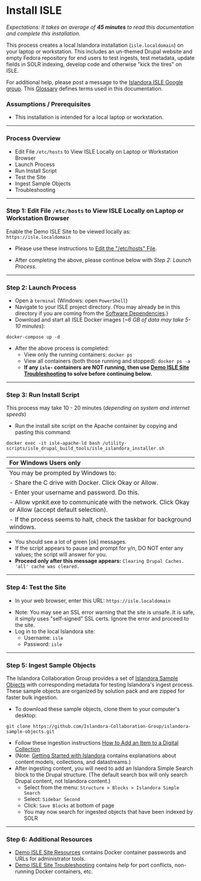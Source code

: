 # Install ISLE

_Expectations:  It takes an average of **45 minutes** to read this documentation and complete this installation._

This process creates a local Islandora installation (`isle.localdomain`) on your laptop or workstation. This includes an un-themed Drupal website and empty Fedora repository for end users to test ingests, test metadata, update fields in SOLR indexing, develop code and otherwise "kick the tires" on ISLE.

For additional help, please post a message to the [Islandora ISLE Google group](https://groups.google.com/forum/#!forum/islandora-isle). This [Glossary](../appendices/glossary.md) defines terms used in this documentation.

### Assumptions / Prerequisites

* This installation is intended for a local laptop or workstation.

---

### Process Overview

* Edit File `/etc/hosts` to View ISLE Locally on Laptop or Workstation Browser
* Launch Process
* Run Install Script
* Test the Site
* Ingest Sample Objects
* Troubleshooting

---

### Step 1: Edit File `/etc/hosts` to View ISLE Locally on Laptop or Workstation Browser

Enable the Demo ISLE Site to be viewed locally as: `https://isle.localdomain`

* Please use these instructions to [Edit the "/etc/hosts" File](../appendices/edit-the-hosts-file.md).

* After completing the above, please continue below with _Step 2: Launch Process_.

---

### Step 2: Launch Process

* Open a `terminal` (Windows: open `PowerShell`)
* Navigate to your ISLE project directory. (You may already be in this directory if you are coming from the [Software Dependencies](../install/host-software-dependencies.md).)
* Download and start all ISLE Docker images (_~6 GB of data may take 5-10 minutes_):
```
docker-compose up -d
```

* After the above process is completed:
    * View only the running containers: `docker ps`
    * View all containers (both those running and stopped): `docker ps -a`
    * **If any `isle-` containers are NOT running, then use [Demo ISLE Site Troubleshooting](../appendices/demo-troubleshooting.md) to solve before continuing below.** <!---TODO: This could be confusing if (a) there are other, non-ISLE containers, or (b) the isle-varnish container is installed but intentionally not running --->

---

### Step 3: Run Install Script

This process may take 10 - 20 minutes (_depending on system and internet speeds_)

* Run the install site script on the Apache container by copying and pasting this command:
```
docker exec -it isle-apache-ld bash /utility-scripts/isle_drupal_build_tools/isle_islandora_installer.sh
```


| For Windows Users only |
| :-------------      |
| You may be prompted by Windows to: |
| - Share the C drive with Docker.  Click Okay or Allow.|
| - Enter your username and password. Do this.|
| - Allow vpnkit.exe to communicate with the network.  Click Okay or Allow (accept default selection).|
| - If the process seems to halt, check the taskbar for background windows.|

* You should see a lot of green [ok] messages.
* If the script appears to pause and prompt for y/n, DO NOT enter any values; the script will answer for you.
* **Proceed only after this message appears:** `Clearing Drupal Caches. 'all' cache was cleared.`

---

### Step 4: Test the Site

* In your web browser, enter this URL: `https://isle.localdomain`
<!--- TODO: Add error message and how to proceed (click 'Advanced...') --->
* Note: You may see an SSL error warning that the site is unsafe. It is safe, it simply uses "self-signed" SSL certs. Ignore the error and proceed to the site.
* Log in to the local Islandora site:
    * Username: `isle`
    * Password: `isle`

---

### Step 5: Ingest Sample Objects

The Islandora Collaboration Group provides a set of [Islandora Sample Objects](https://github.com/Islandora-Collaboration-Group/islandora-sample-objects) with corresponding metadata for testing Islandora's ingest process. These sample objects are organized by solution pack and are zipped for faster bulk ingestion.

* To download these sample objects, clone them to your computer's desktop:
```
git clone https://github.com/Islandora-Collaboration-Group/islandora-sample-objects.git
```

* Follow these ingestion instructions [How to Add an Item to a Digital Collection](https://wiki.duraspace.org/display/ISLANDORA/How+to+Add+an+Item+to+a+Digital+Collection)
* (Note: [Getting Started with Islandora](https://wiki.duraspace.org/display/ISLANDORA/Getting+Started+with+Islandora) contains explanations about content models, collections, and datastreams.)
* After ingesting content, you will need to add an Islandora Simple Search block to the Drupal structure. (The default search box will only search Drupal content, not Islandora content.)
    * Select from the menu: `Structure > Blocks > Islandora Simple Search`
    * Select: `Sidebar Second`
    * Click: `Save Blocks` at bottom of page
    * You may now search for ingested objects that have been indexed by SOLR

---

### Step 6: Additional Resources
* [Demo ISLE Site Resources](../appendices/demo-resources.md) contains Docker container passwords and URLs for administrator tools.
* [Demo ISLE Site Troubleshooting](../appendices/demo-troubleshooting.md) contains help for port conflicts, non-running Docker containers, etc.
